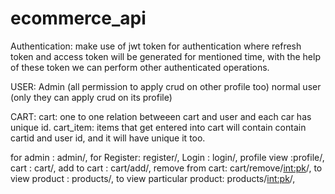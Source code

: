 # ecommerce_api

Authentication:
    make use of jwt token for authentication where refresh token and access 
     token will be generated for mentioned time, with the help of these 
      token 
      we can perform other authenticated operations. 

USER:
   Admin (all permission to apply crud on other profile too)
   normal user (only they can apply crud on its profile)

 CART:
     cart: one to one relation betweeen cart and user and each car has 
         unique 
           id.
     cart_item: items that get entered into cart will contain contain cartid 
                and user id, and it will have unique it too.   


   for admin : admin/,
   for Register: register/,
   Login       : login/,
   profile view :profile/,
   cart     : cart/,
   add to cart : cart/add/,
   remove from cart: cart/remove/<int:pk>/,
   to view product : products/,
   to view particular product: products/<int:pk>/,
   
   
